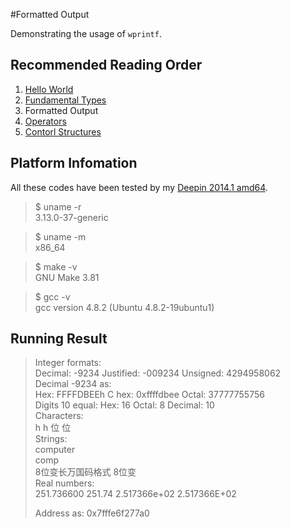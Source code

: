 #Formatted Output

Demonstrating the usage of `wprintf`.

##	Recommended Reading Order

1.	[Hello World][hello]
2.	[Fundamental Types][types]
3.	Formatted Output
4.	[Operators][operators]
5.	[Contorl Structures][ctrl]

##	Platform Infomation

All these codes have been tested by my [Deepin 2014.1 amd64][deepin].

>	$ uname -r  
>	3.13.0-37-generic

>	$ uname -m  
>	x86_64

>	$ make -v  
>	GNU Make 3.81

>	$ gcc -v  
>	gcc version 4.8.2 (Ubuntu 4.8.2-19ubuntu1) 

##	Running Result

>	Integer formats:  
>	   Decimal: -9234  Justified: -009234  Unsigned: 4294958062  
>	Decimal -9234 as:  
>	   Hex: FFFFDBEEh  C hex: 0xffffdbee  Octal: 37777755756  
>	Digits 10 equal: 
>	   Hex: 16  Octal: 8  Decimal: 10  
>	Characters:  
>	         h    h    位    位  
>	Strings:  
>	                 computer  
>	                     comp  
>	   8位变长万国码格式                      8位变  
>	Real numbers:  
>	   251.736600 251.74 2.517366e+02 2.517366E+02  
>	
>	Address as:   0x7fffe6f277a0  



[hello]: https://github.com/Rholais/LearnC/tree/master/hello "LearnC/hello at master"
[types]: https://github.com/Rholais/LearnC/tree/master/types "LearnC/types at master"
[wprintf]: https://github.com/Rholais/LearnC/tree/master/wprintf "LearnC/wprintf at master"
[operators]: https://github.com/Rholais/LearnC/tree/master/operators "LearnC/operators at master"
[ctrl]: https://github.com/Rholais/LearnC/tree/master/ctrl-structures "LearnC/ctrl-structures at master"

[deepin]: http://cdimage.linuxdeepin.com/releases/2014.1/deepin_2014.1_amd64.iso "deepin_2014.1_amd64.iso"
